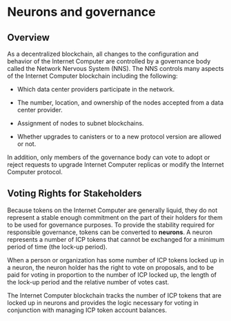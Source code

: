 # Neurons and governance

## Overview 
As a decentralized blockchain, all changes to the configuration and behavior of the Internet Computer are controlled by a governance body called the Network Nervous System (NNS). The NNS controls many aspects of the Internet Computer blockchain including the following:

-   Which data center providers participate in the network.

-   The number, location, and ownership of the nodes accepted from a data center provider.

-   Assignment of nodes to subnet blockchains.

-   Whether upgrades to canisters or to a new protocol version are allowed or not.

In addition, only members of the governance body can vote to adopt or reject requests to upgrade Internet Computer replicas or modify the Internet Computer protocol.

## Voting Rights for Stakeholders

Because tokens on the Internet Computer are generally liquid, they do not represent a stable enough commitment on the part of their holders for them to be used for governance purposes. To provide the stability required for responsible governance, tokens can be converted to **neurons**. A neuron represents a number of ICP tokens that cannot be exchanged for a minimum period of time (the lock-up period).

When a person or organization has some number of ICP tokens locked up in a neuron, the neuron holder has the right to vote on proposals, and to be paid for voting in proportion to the number of ICP locked up, the length of the lock-up period and the relative number of votes cast.

The Internet Computer blockchain tracks the number of ICP tokens that are locked up in neurons and provides the logic necessary for voting in conjunction with managing ICP token account balances.
